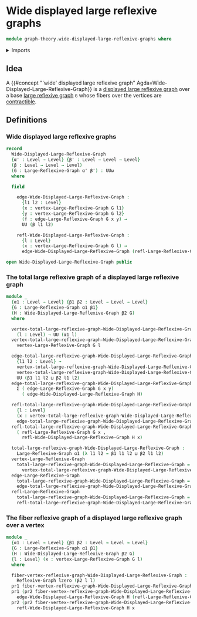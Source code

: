 # Wide displayed large reflexive graphs

```agda
module graph-theory.wide-displayed-large-reflexive-graphs where
```

<details><summary>Imports</summary>

```agda
open import foundation.cartesian-product-types
open import foundation.coproduct-types
open import foundation.dependent-pair-types
open import foundation.unit-type
open import foundation.universe-levels

open import graph-theory.large-reflexive-graphs
open import graph-theory.reflexive-graphs
```

</details>

## Idea

A
{{#concept "'wide' displayed large reflexive graph" Agda=Wide-Displayed-Large-Reflexive-Graph}}
is a
[displayed large reflexive graph](graph-theory.displayed-large-reflexive-graphs.md)
over a base [large reflexive graph](graph-theory.large-reflexive-graphs.md) `G`
whose fibers over the vertices are
[contractible](foundation-core.contractible-types.md).

## Definitions

### Wide displayed large reflexive graphs

```agda
record
  Wide-Displayed-Large-Reflexive-Graph
  {α' : Level → Level} {β' : Level → Level → Level}
  (β : Level → Level → Level)
  (G : Large-Reflexive-Graph α' β') : UUω
  where

  field

    edge-Wide-Displayed-Large-Reflexive-Graph :
      {l1 l2 : Level}
      {x : vertex-Large-Reflexive-Graph G l1}
      {y : vertex-Large-Reflexive-Graph G l2}
      (f : edge-Large-Reflexive-Graph G x y) →
      UU (β l1 l2)

    refl-Wide-Displayed-Large-Reflexive-Graph :
      {l : Level}
      (x : vertex-Large-Reflexive-Graph G l) →
      edge-Wide-Displayed-Large-Reflexive-Graph (refl-Large-Reflexive-Graph G x)

open Wide-Displayed-Large-Reflexive-Graph public
```

### The total large reflexive graph of a displayed large reflexive graph

```agda
module _
  {α1 : Level → Level} {β1 β2 : Level → Level → Level}
  {G : Large-Reflexive-Graph α1 β1}
  (H : Wide-Displayed-Large-Reflexive-Graph β2 G)
  where

  vertex-total-large-reflexive-graph-Wide-Displayed-Large-Reflexive-Graph :
    (l : Level) → UU (α1 l)
  vertex-total-large-reflexive-graph-Wide-Displayed-Large-Reflexive-Graph l =
    vertex-Large-Reflexive-Graph G l

  edge-total-large-reflexive-graph-Wide-Displayed-Large-Reflexive-Graph :
    {l1 l2 : Level} →
    vertex-total-large-reflexive-graph-Wide-Displayed-Large-Reflexive-Graph l1 →
    vertex-total-large-reflexive-graph-Wide-Displayed-Large-Reflexive-Graph l2 →
    UU (β1 l1 l2 ⊔ β2 l1 l2)
  edge-total-large-reflexive-graph-Wide-Displayed-Large-Reflexive-Graph x y =
    Σ ( edge-Large-Reflexive-Graph G x y)
      ( edge-Wide-Displayed-Large-Reflexive-Graph H)

  refl-total-large-reflexive-graph-Wide-Displayed-Large-Reflexive-Graph :
    {l : Level}
    (x : vertex-total-large-reflexive-graph-Wide-Displayed-Large-Reflexive-Graph l) →
    edge-total-large-reflexive-graph-Wide-Displayed-Large-Reflexive-Graph x x
  refl-total-large-reflexive-graph-Wide-Displayed-Large-Reflexive-Graph x =
    ( refl-Large-Reflexive-Graph G x ,
      refl-Wide-Displayed-Large-Reflexive-Graph H x)

  total-large-reflexive-graph-Wide-Displayed-Large-Reflexive-Graph :
    Large-Reflexive-Graph α1 (λ l1 l2 → β1 l1 l2 ⊔ β2 l1 l2)
  vertex-Large-Reflexive-Graph
    total-large-reflexive-graph-Wide-Displayed-Large-Reflexive-Graph =
      vertex-total-large-reflexive-graph-Wide-Displayed-Large-Reflexive-Graph
  edge-Large-Reflexive-Graph
    total-large-reflexive-graph-Wide-Displayed-Large-Reflexive-Graph =
    edge-total-large-reflexive-graph-Wide-Displayed-Large-Reflexive-Graph
  refl-Large-Reflexive-Graph
    total-large-reflexive-graph-Wide-Displayed-Large-Reflexive-Graph =
    refl-total-large-reflexive-graph-Wide-Displayed-Large-Reflexive-Graph
```

### The fiber reflexive graph of a displayed large reflexive graph over a vertex

```agda
module _
  {α1 : Level → Level} {β1 β2 : Level → Level → Level}
  {G : Large-Reflexive-Graph α1 β1}
  (H : Wide-Displayed-Large-Reflexive-Graph β2 G)
  {l : Level} (x : vertex-Large-Reflexive-Graph G l)
  where

  fiber-vertex-reflexive-graph-Wide-Displayed-Large-Reflexive-Graph :
    Reflexive-Graph lzero (β2 l l)
  pr1 fiber-vertex-reflexive-graph-Wide-Displayed-Large-Reflexive-Graph = unit
  pr1 (pr2 fiber-vertex-reflexive-graph-Wide-Displayed-Large-Reflexive-Graph) _ _ =
    edge-Wide-Displayed-Large-Reflexive-Graph H (refl-Large-Reflexive-Graph G x)
  pr2 (pr2 fiber-vertex-reflexive-graph-Wide-Displayed-Large-Reflexive-Graph) _ =
    refl-Wide-Displayed-Large-Reflexive-Graph H x
```
